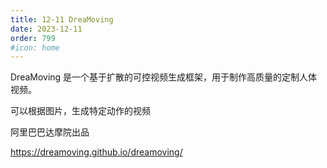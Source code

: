 ```yaml
---
title: 12-11 DreaMoving 
date: 2023-12-11
order: 799
#icon: home
---
```


DreaMoving 是一个基于扩散的可控视频生成框架，用于制作高质量的定制人体视频。

可以根据图片，生成特定动作的视频

阿里巴巴达摩院出品

<https://dreamoving.github.io/dreamoving/>

